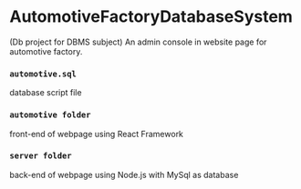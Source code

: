 # AutomotiveFactoryDatabaseSystem
(Db project for DBMS subject) An admin console in website page for automotive factory.

### `automotive.sql`

database script file

### `automotive folder`

front-end of webpage using React Framework

### `server folder`

back-end of webpage using Node.js with MySql as database
